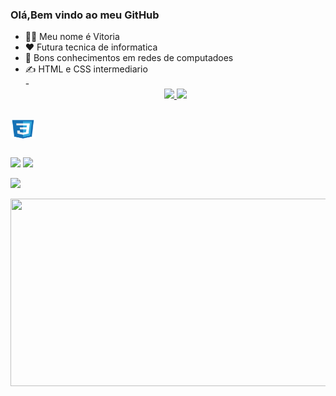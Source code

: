 ### Olá,Bem vindo ao meu GitHub

- 👱‍♀️ Meu nome é Vitoria
- ❤️ Futura tecnica de informatica 
- 📒 Bons conhecimentos em redes de computadoes
- ✍ HTML e CSS intermediario   
-<div align="center">
  <a href="https://github.com/vitorialeticia">
  <img height="180em" src="https://github-readme-stats.vercel.app/api?username=vitorialeticia&show_icons=true&theme=dracula&include_all_commits=true&count_private=true"/>
  <img height="180em" src="https://github-readme-stats.vercel.app/api/top-langs/?username=vitorialeticia&layout=compact&langs_count=7&theme=dracula"/>
</div>
<div style="display: inline_block"><br>
  <img align="center" alt="Rafa-CSS" height="30" width="40" src="https://raw.githubusercontent.com/devicons/devicon/master/icons/css3/css3-original.svg">
</div>
  
  ##
 
<div> 
  <a href="https://instagram.com/vitorileticia" target="_blank"><img src="https://img.shields.io/badge/-Instagram-%23E4405F?style=for-the-badge&logo=instagram&logoColor=white" target="_blank"></a>
  <a href = "mailto:contatorafaballerini@gmail.com"><img src="https://img.shields.io/badge/-Gmail-%23333?style=for-the-badge&logo=gmail&logoColor=white" target="_blank"></a>

  <a href="https://www.linkedin.com/in/vit%C3%B3ria-let%C3%ADcia-72823b208" target="_blank"><img src="https://img.shields.io/badge/-LinkedIn-%230077B5?style=for-the-badge&logo=linkedin&logoColor=white" target="_blank"></a>

 
 
</div>
  
  <img width="1000" height="300" src="https://media.giphy.com/media/26tn33aiTi1jkl6H6/giphy.gif"/>
